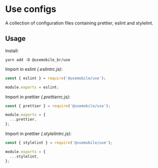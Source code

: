 # Use configs

A collection of configuration files containing prettier, eslint and stylelint.

## Usage

Install:
```
yarn add -D @usemobile_br/use
```

Import in eslint _(.eslintrc.js)_:
```js
const { eslint } = require('@usemobile/use');

module.exports = eslint;
```

Import in prettier _(.prettierrc.js)_:
```js
const { prettier } = require('@usemobile/use');

module.exports = {
  ...prettier,
};
```

Import in prettier _(.stylelintrc.js)_:
```js
const { stylelint } = require('@usemobile/use');

module.exports = {
  ...stylelint,
};
```